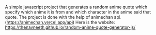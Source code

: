 A simple javascript project that generates a random anime quote which specify which anime it is from and which character in the anime said that quote.
The project is done with the help of animechan api.(https://animechan.vercel.app/api)
Here is the website:
https://thenavneeth.github.io/random-anime-quote-generator-js/
